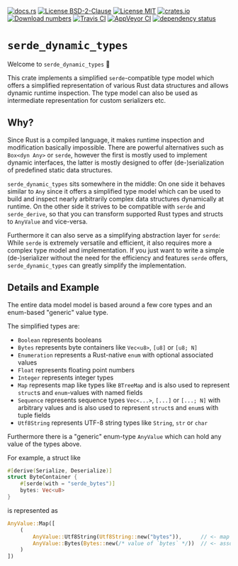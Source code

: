 [![docs.rs](https://docs.rs/serde_dynamic_types/badge.svg)](https://docs.rs/serde_dynamic_types)
[![License BSD-2-Clause](https://img.shields.io/badge/License-BSD--2--Clause-blue.svg)](https://opensource.org/licenses/BSD-2-Clause)
[![License MIT](https://img.shields.io/badge/License-MIT-blue.svg)](https://opensource.org/licenses/MIT)
[![crates.io](https://img.shields.io/crates/v/serde_dynamic_types.svg)](https://crates.io/crates/serde_dynamic_types)
[![Download numbers](https://img.shields.io/crates/d/serde_dynamic_types.svg)](https://crates.io/crates/serde_dynamic_types)
[![Travis CI](https://travis-ci.org/KizzyCode/serde_dynamic_types-rust.svg?branch=master)](https://travis-ci.org/KizzyCode/serde_dynamic_types-rust)
[![AppVeyor CI](https://ci.appveyor.com/api/projects/status/github/KizzyCode/serde_dynamic_types-rust?svg=true)](https://ci.appveyor.com/project/KizzyCode/serde-dynamic-types-rust)
[![dependency status](https://deps.rs/crate/serde_dynamic_types/0.1.0/status.svg)](https://deps.rs/crate/serde_dynamic_types/0.1.0)

# `serde_dynamic_types`
Welcome to `serde_dynamic_types` 🎉

This crate implements a simplified `serde`-compatible type model which offers a simplified representation of various
Rust data structures and allows dynamic runtime inspection. The type model can also be used as intermediate
representation for custom serializers etc.

## Why?
Since Rust is a compiled language, it makes runtime inspection and modification basically impossible. There are powerful
alternatives such as `Box<dyn Any>` or `serde`, however the first is mostly used to implement dynamic interfaces, the
latter is mostly designed to offer (de-)serialization of predefined static data structures.

`serde_dynamic_types` sits somewhere in the middle: On one side it behaves similar to `Any` since it offers a simplified
type model which can be used to build and inspect nearly arbitrarily complex data structures dynamically at runtime. On
the other side it strives to be compatible with `serde` and `serde_derive`, so that you can transform supported Rust
types and structs to `AnyValue` and vice-versa.

Furthermore it can also serve as a simplifying abstraction layer for `serde`: While `serde` is extremely versatile and
efficient, it also requires more a complex type model and implementation. If you just want to write a simple
(de-)serializer without the need for the efficiency and features `serde` offers, `serde_dynamic_types` can greatly
simplify the implementation.


## Details and Example
The entire data model model is based around a few core types and an enum-based "generic" value type.

The simplified types are:
 - `Boolean` represents booleans
 - `Bytes` represents byte containers like `Vec<u8>`, `[u8]` or `[u8; N]`
 - `Enumeration` represents a Rust-native `enum` with optional associated values
 - `Float` represents floating point numbers
 - `Integer` represents integer types
 - `Map` represents map like types like `BTreeMap` and is also used to represent `struct`s and `enum`-values with named 
   fields
 - `Sequence` represents sequence types `Vec<...>`, `[...]` or `[...; N]` with arbitrary values and is also used to
   represent `struct`s and `enum`s with tuple fields
 - `Utf8String` represents UTF-8 string types like `String`, `str` or `char`

Furthermore there is a "generic" enum-type `AnyValue` which can hold any value of the types above.

For example, a struct like
```rust
#[derive(Serialize, Deserialize)]
struct ByteContainer {
    #[serde(with = "serde_bytes")]
    bytes: Vec<u8>
}
```
is represented as
```rust
AnyValue::Map([
    (
        AnyValue::Utf8String(Utf8String::new("bytes")),      // <- map key
        AnyValue::Bytes(Bytes::new(/* value of `bytes` */))  // <- associated value
    )
])
```

